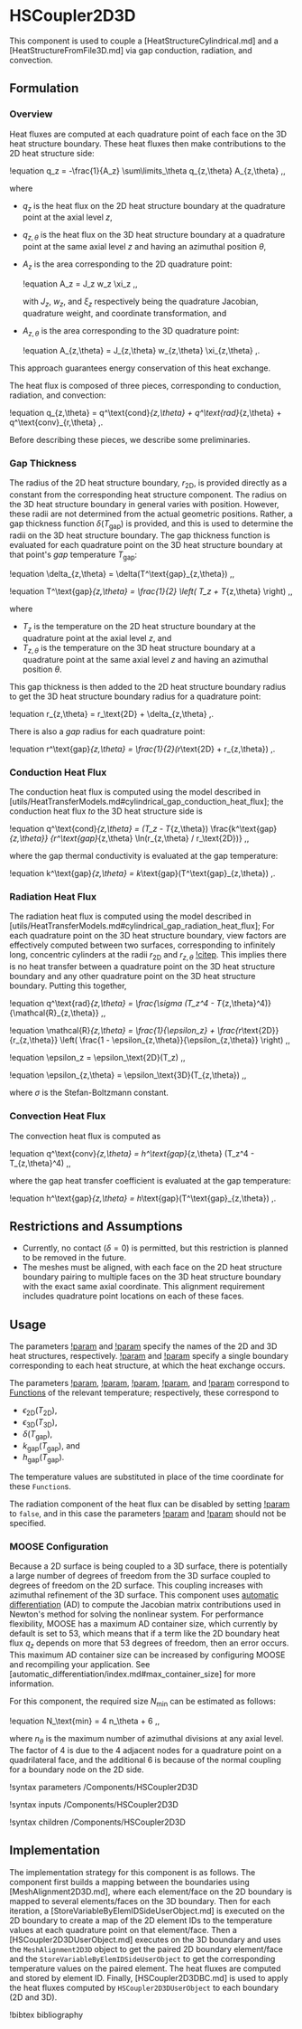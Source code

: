 # HSCoupler2D3D

This component is used to couple a [HeatStructureCylindrical.md] and a
[HeatStructureFromFile3D.md] via gap conduction, radiation, and convection.

## Formulation

### Overview

Heat fluxes are computed at each quadrature point of each face on the 3D heat
structure boundary. These heat fluxes then make contributions to the 2D heat structure side:

!equation
q_z = -\frac{1}{A_z} \sum\limits_\theta q_{z,\theta} A_{z,\theta} \,,

where

- $q_z$ is the heat flux on the 2D heat structure boundary at the
  quadrature point at the axial level $z$,
- $q_{z,\theta}$ is the heat flux on the 3D heat structure boundary at
  a quadrature point at the same axial level $z$ and having an azimuthal position
  $\theta$,
- $A_z$ is the area corresponding to the 2D quadrature point:

  !equation
  A_z = J_z w_z \xi_z \,,

  with $J_z$, $w_z$, and $\xi_z$ respectively being the quadrature Jacobian,
  quadrature weight, and coordinate transformation, and
- $A_{z,\theta}$ is the area corresponding to the 3D quadrature point:

  !equation
  A_{z,\theta} = J_{z,\theta} w_{z,\theta} \xi_{z,\theta} \,.

This approach guarantees energy conservation of this heat exchange.

The heat flux is composed of three pieces, corresponding to conduction, radiation, and convection:

!equation
q_{z,\theta} = q^\text{cond}_{z,\theta} + q^\text{rad}_{z,\theta} + q^\text{conv}_{r,\theta} \,.

Before describing these pieces, we describe some preliminaries.

### Gap Thickness

The radius of the 2D heat structure boundary, $r_\text{2D}$, is provided directly as a constant
from the corresponding heat structure component. The radius on the 3D heat structure
boundary in general varies with position. However, these radii are not determined
from the actual geometric positions. Rather, a gap thickness function $\delta(T_\text{gap})$
is provided, and this is used to determine the radii on the 3D heat structure
boundary. The gap thickness function is evaluated for each quadrature point on
the 3D heat structure boundary at that point's *gap* temperature $T_\text{gap}$:

!equation
\delta_{z,\theta} = \delta(T^\text{gap}_{z,\theta}) \,,

!equation
T^\text{gap}_{z,\theta} = \frac{1}{2} \left( T_z + T_{z,\theta} \right) \,,

where

- $T_z$ is the temperature on the 2D heat structure boundary at the
  quadrature point at the axial level $z$, and
- $T_{z,\theta}$ is the temperature on the 3D heat structure boundary at a quadrature
  point at the same axial level $z$ and having an azimuthal position $\theta$.

This gap thickness is then added to the 2D heat structure boundary radius to
get the 3D heat structure boundary radius for a quadrature point:

!equation
r_{z,\theta} = r_\text{2D} + \delta_{z,\theta} \,.

There is also a *gap* radius for each quadrature point:

!equation
r^\text{gap}_{z,\theta} = \frac{1}{2}(r_\text{2D} + r_{z,\theta}) \,.

### Conduction Heat Flux

The conduction heat flux is computed using the model described in
[utils/HeatTransferModels.md#cylindrical_gap_conduction_heat_flux];
the conduction heat flux *to* the 3D heat structure side is

!equation
q^\text{cond}_{z,\theta} = (T_z - T_{z,\theta}) \frac{k^\text{gap}_{z,\theta}}
{r^\text{gap}_{z,\theta} \ln(r_{z,\theta} / r_\text{2D})} \,,

where the gap thermal conductivity is evaluated at the gap temperature:

!equation
k^\text{gap}_{z,\theta} = k_\text{gap}(T^\text{gap}_{z,\theta}) \,.

### Radiation Heat Flux

The radiation heat flux is computed using the model described in
[utils/HeatTransferModels.md#cylindrical_gap_radiation_heat_flux];
For each quadrature point on the 3D heat structure boundary, view factors are
effectively computed between two surfaces, corresponding to infinitely long,
concentric cylinders at the radii $r_\text{2D}$ and $r_{z,\theta}$ [!citep](incropera2002).
This implies there is no heat transfer between a quadrature point on the 3D heat structure
boundary and any other quadrature point on the 3D heat structure boundary. Putting
this together,

!equation
q^\text{rad}_{z,\theta} = \frac{\sigma (T_z^4 - T_{z,\theta}^4)}{\mathcal{R}_{z,\theta}} \,,

!equation
\mathcal{R}_{z,\theta} = \frac{1}{\epsilon_z} + \frac{r_\text{2D}}{r_{z,\theta}}
\left( \frac{1 - \epsilon_{z,\theta}}{\epsilon_{z,\theta}} \right) \,,

!equation
\epsilon_z = \epsilon_\text{2D}(T_z) \,,

!equation
\epsilon_{z,\theta} = \epsilon_\text{3D}(T_{z,\theta}) \,,

where $\sigma$ is the Stefan-Boltzmann constant.

### Convection Heat Flux

The convection heat flux is computed as

!equation
q^\text{conv}_{z,\theta} = h^\text{gap}_{z,\theta} (T_z^4 - T_{z,\theta}^4) \,,

where the gap heat transfer coefficient is evaluated at the gap temperature:

!equation
h^\text{gap}_{z,\theta} = h_\text{gap}(T^\text{gap}_{z,\theta}) \,.

## Restrictions and Assumptions

- Currently, no contact ($\delta = 0$) is permitted, but this restriction is
  planned to be removed in the future.
- The meshes must be aligned, with each face on the 2D heat structure boundary
  pairing to multiple faces on the 3D heat structure boundary with the exact
  same axial coordinate. This alignment requirement includes quadrature
  point locations on each of these faces.

## Usage

The parameters [!param](/Components/HSCoupler2D3D/heat_structure_2d) and
[!param](/Components/HSCoupler2D3D/heat_structure_3d) specify the names of the
2D and 3D heat structures, respectively. [!param](/Components/HSCoupler2D3D/boundary_2d)
and [!param](/Components/HSCoupler2D3D/boundary_3d) specify a single boundary
corresponding to each heat structure, at which the heat exchange occurs.

The parameters [!param](/Components/HSCoupler2D3D/emissivity_2d),
[!param](/Components/HSCoupler2D3D/emissivity_3d),
[!param](/Components/HSCoupler2D3D/gap_thickness),
[!param](/Components/HSCoupler2D3D/gap_thermal_conductivity), and
[!param](/Components/HSCoupler2D3D/gap_htc) correspond
to [Functions](Functions/index.md) of the relevant temperature; respectively,
these correspond to

- $\epsilon_\text{2D}(T_\text{2D})$,
- $\epsilon_\text{3D}(T_\text{3D})$,
- $\delta(T_\text{gap})$,
- $k_\text{gap}(T_\text{gap})$, and
- $h_\text{gap}(T_\text{gap})$.

The temperature values are substituted in place of the time coordinate for
these `Function`s.

The radiation component of the heat flux can be disabled by setting
[!param](/Components/HSCoupler2D3D/include_radiation) to `false`, and in this
case the parameters [!param](/Components/HSCoupler2D3D/emissivity_2d) and
[!param](/Components/HSCoupler2D3D/emissivity_3d) should not be specified.

### MOOSE Configuration

Because a 2D surface is being coupled to a 3D surface, there is potentially
a large number of degrees of freedom from the 3D surface coupled to degrees
of freedom on the 2D surface. This coupling increases with azimuthal refinement
of the 3D surface. This component uses [automatic differentiation](automatic_differentiation/index.md) (AD)
to compute the Jacobian matrix contributions used in Newton's method for solving
the nonlinear system. For performance flexibility, MOOSE has a maximum AD container size,
which currently by default is set to 53, which means that if a term like the
2D boundary heat flux $q_z$ depends on more that 53 degrees of freedom, then
an error occurs. This maximum AD container size can be increased by configuring
MOOSE and recompiling your application. See [automatic_differentiation/index.md#max_container_size]
for more information.

For this component, the required size $N_\text{min}$ can be estimated as follows:

!equation
N_\text{min} = 4 n_\theta + 6 \,,

where $n_\theta$ is the maximum number of azimuthal divisions at any axial level.
The factor of 4 is due to the 4 adjacent nodes for a quadrature point on a
quadrilateral face, and the additional 6 is because of the normal coupling for a boundary
node on the 2D side.

!syntax parameters /Components/HSCoupler2D3D

!syntax inputs /Components/HSCoupler2D3D

!syntax children /Components/HSCoupler2D3D

## Implementation

The implementation strategy for this component is as follows. The component
first builds a mapping between the boundaries using [MeshAlignment2D3D.md],
where each element/face on the 2D boundary is mapped to several elements/faces
on the 3D boundary. Then for each iteration, a [StoreVariableByElemIDSideUserObject.md]
is executed on the 2D boundary to create a map of the 2D element IDs to the
temperature values at each quadrature point on that element/face. Then a
[HSCoupler2D3DUserObject.md] executes on the 3D boundary and uses the `MeshAlignment2D3D`
object to get the paired 2D boundary element/face and the `StoreVariableByElemIDSideUserObject`
to get the corresponding temperature values on the paired element. The heat
fluxes are computed and stored by element ID. Finally, [HSCoupler2D3DBC.md] is
used to apply the heat fluxes computed by `HSCoupler2D3DUserObject` to each
boundary (2D and 3D).

!bibtex bibliography
